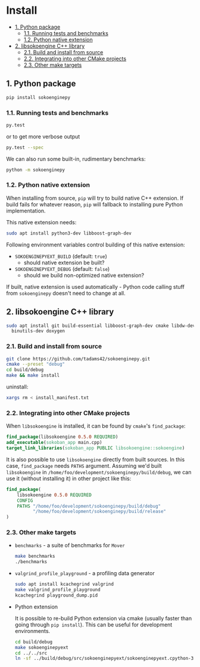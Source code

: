 <!-- omit in toc -->
# Install

- [1. Python package](#1-python-package)
  - [1.1. Running tests and benchmarks](#11-running-tests-and-benchmarks)
  - [1.2. Python native extension](#12-python-native-extension)
- [2. libsokoengine C++ library](#2-libsokoengine-c-library)
  - [2.1. Build and install from source](#21-build-and-install-from-source)
  - [2.2. Integrating into other CMake projects](#22-integrating-into-other-cmake-projects)
  - [2.3. Other make targets](#23-other-make-targets)

## 1. Python package

```sh
pip install sokoenginepy
```

### 1.1. Running tests and benchmarks

```sh
py.test
```

or to get more verbose output

```sh
py.test --spec
```

We can also run some built-in, rudimentary benchmarks:

```sh
python -m sokoenginepy
```

### 1.2. Python native extension

When installing from source, `pip` will try to build native C++ extension. If build
fails for whatever reason, `pip` will fallback to installing pure Python implementation.

This native extension needs:

```sh
sudo apt install python3-dev libboost-graph-dev
```

Following environment variables control building of this native extension:

- `SOKOENGINEPYEXT_BUILD` (default: `true`)
  - should native extension be built?
- `SOKOENGINEPYEXT_DEBUG` (default: `false`)
  - should we build non-optimized native extension?

If built, native extension is used automatically - Python code calling stuff from
`sokoenginepy` doesn't need to change at all.

## 2. libsokoengine C++ library

```sh
sudo apt install git build-essential libboost-graph-dev cmake libdw-dev \
  binutils-dev doxygen
```

### 2.1. Build and install from source

```sh
git clone https://github.com/tadams42/sokoenginepy.git
cmake --preset "debug"
cd build/debug
make && make install
```

uninstall:

```sh
xargs rm < install_manifest.txt
```

### 2.2. Integrating into other CMake projects

When `libsokoengine` is installed, it can be found by `cmake`'s `find_package`:

```cmake
find_package(libsokoengine 0.5.0 REQUIRED)
add_executable(sokoban_app main.cpp)
target_link_libraries(sokoban_app PUBLIC libsokoengine::sokoengine)
```

It is also possible to use `libsokoengine` directly from built sources. In this case,
`find_package` needs `PATHS` argument. Assuming we'd built `libsokoengine` in
`/home/foo/development/sokoenginepy/build/debug`, we can use it (without installing it)
in other project like this:

```cmake
find_package(
    libsokoengine 0.5.0 REQUIRED
    CONFIG
    PATHS "/home/foo/development/sokoenginepy/build/debug"
          "/home/foo/development/sokoenginepy/build/release"
)
```

### 2.3. Other make targets

- `benchmarks` - a suite of benchmarks for `Mover`

  ```sh
  make benchmarks
  ./benchmarks
  ```

- `valgrind_profile_playground` - a profiling data generator

  ```sh
  sudo apt install kcachegrind valgrind
  make valgrind_profile_playground
  kcachegrind playground_dump.pid
  ```

- Python extension

  It is possible to re-build Python extension via cmake (usually faster than going
  through `pip install`). This can be useful for development environments.

  ```sh
  cd build/debug
  make sokoenginepyext
  cd ../../src
  ln -sf ../build/debug/src/sokoenginepyext/sokoenginepyext.cpython-39-x86_64-linux-gnu.so
  ```
